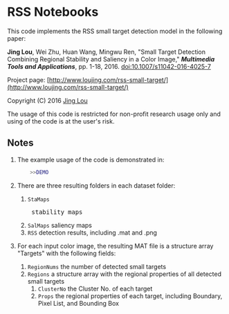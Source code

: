 # RSS Notebooks

This code implements the RSS small target detection model in the following paper:

**Jing Lou**, Wei Zhu, Huan Wang, Mingwu Ren, "Small Target Detection Combining Regional Stability and Saliency in a Color Image," ***Multimedia Tools and Applications***, pp. 1-18, 2016. [doi:10.1007/s11042-016-4025-7](http://link.springer.com/article/10.1007/s11042-016-4025-7)

Project page: [http://www.loujing.com/rss-small-target/](http://www.loujing.com/rss-small-target/)

Copyright (C) 2016 [Jing Lou](http://www.loujing.com)

The usage of this code is restricted for non-profit research usage only and using of the code is at the user's risk.


## Notes

 1. The example usage of the code is demonstrated in:
	```matlab
		>>DEMO
	```

 2. There are three resulting folders in each dataset folder:
	 1. `StaMaps`<pre>	stability maps</pre>
	 2. `SalMaps`	saliency maps
	 3. `RSS`		detection results, including .mat and .png

 3. For each input color image, the resulting MAT file is a structure array "Targets" with the following fields:
	 1. `RegionNums`	the number of detected small targets
	 2. `Regions`		a structure array with the regional properties of all detected small targets
		 1. `ClusterNo`	the Cluster No. of each target
		 2. `Props`		the regional properties of each target, including Boundary, Pixel List, and Bounding Box
